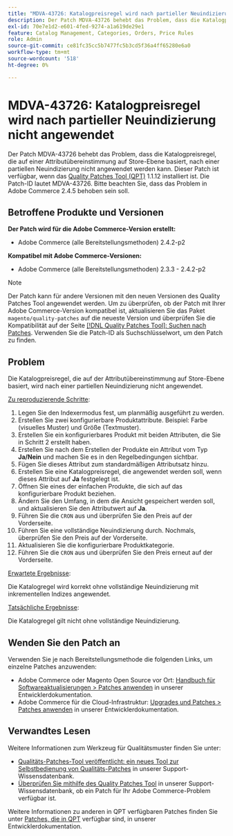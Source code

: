 ```yaml
---
title: "MDVA-43726: Katalogpreisregel wird nach partieller Neuindizierung nicht angewendet"
description: Der Patch MDVA-43726 behebt das Problem, dass die Katalogpreisregel, die auf einer Attributübereinstimmung auf Store-Ebene basiert, nach einer partiellen Neuindizierung nicht angewendet werden kann. Dieser Patch ist verfügbar, wenn das [Quality Patches Tool (QPT)](/help/announcements/adobe-commerce-announcements/magento-quality-patches-released-new-tool-to-self-serve-quality-patches.md) 1.1.12 installiert ist. Die Patch-ID lautet MDVA-43726. Bitte beachten Sie, dass das Problem in Adobe Commerce 2.4.5 behoben sein soll.
exl-id: 70e7e1d2-e601-4fed-9274-a1a619de29e1
feature: Catalog Management, Categories, Orders, Price Rules
role: Admin
source-git-commit: ce81fc35cc5b7477fc5b3cd5f36a4ff65280e6a0
workflow-type: tm+mt
source-wordcount: '518'
ht-degree: 0%

---
```


# MDVA-43726: Katalogpreisregel wird nach partieller Neuindizierung nicht angewendet

Der Patch MDVA-43726 behebt das Problem, dass die Katalogpreisregel, die auf einer Attributübereinstimmung auf Store-Ebene basiert, nach einer partiellen Neuindizierung nicht angewendet werden kann. Dieser Patch ist verfügbar, wenn das [Quality Patches Tool (QPT)](/help/announcements/adobe-commerce-announcements/magento-quality-patches-released-new-tool-to-self-serve-quality-patches.md) 1.1.12 installiert ist. Die Patch-ID lautet MDVA-43726. Bitte beachten Sie, dass das Problem in Adobe Commerce 2.4.5 behoben sein soll.

## Betroffene Produkte und Versionen

**Der Patch wird für die Adobe Commerce-Version erstellt:**

* Adobe Commerce (alle Bereitstellungsmethoden) 2.4.2-p2

**Kompatibel mit Adobe Commerce-Versionen:**

* Adobe Commerce (alle Bereitstellungsmethoden) 2.3.3 - 2.4.2-p2

>[!NOTE]
>
>Der Patch kann für andere Versionen mit den neuen Versionen des Quality Patches Tool angewendet werden. Um zu überprüfen, ob der Patch mit Ihrer Adobe Commerce-Version kompatibel ist, aktualisieren Sie das Paket `magento/quality-patches` auf die neueste Version und überprüfen Sie die Kompatibilität auf der Seite [[!DNL Quality Patches Tool]: Suchen nach Patches](https://devdocs.magento.com/quality-patches/tool.html#patch-grid). Verwenden Sie die Patch-ID als Suchschlüsselwort, um den Patch zu finden.

## Problem

Die Katalogpreisregel, die auf der Attributübereinstimmung auf Store-Ebene basiert, wird nach einer partiellen Neuindizierung nicht angewendet.

<u>Zu reproduzierende Schritte</u>:

1. Legen Sie den Indexermodus fest, um planmäßig ausgeführt zu werden.
1. Erstellen Sie zwei konfigurierbare Produktattribute. Beispiel: Farbe (visuelles Muster) und Größe (Textmuster).
1. Erstellen Sie ein konfigurierbares Produkt mit beiden Attributen, die Sie in Schritt 2 erstellt haben.
1. Erstellen Sie nach dem Erstellen der Produkte ein Attribut vom Typ **Ja/Nein** und machen Sie es in den Regelbedingungen sichtbar.
1. Fügen Sie dieses Attribut zum standardmäßigen Attributsatz hinzu.
1. Erstellen Sie eine Katalogpreisregel, die angewendet werden soll, wenn dieses Attribut auf **Ja** festgelegt ist.
1. Öffnen Sie eines der einfachen Produkte, die sich auf das konfigurierbare Produkt beziehen.
1. Ändern Sie den Umfang, in dem die Ansicht gespeichert werden soll, und aktualisieren Sie den Attributwert auf **Ja**.
1. Führen Sie die `CRON` aus und überprüfen Sie den Preis auf der Vorderseite.
1. Führen Sie eine vollständige Neuindizierung durch. Nochmals, überprüfen Sie den Preis auf der Vorderseite.
1. Aktualisieren Sie die konfigurierbare Produktkategorie.
1. Führen Sie die `CRON` aus und überprüfen Sie den Preis erneut auf der Vorderseite.

<u>Erwartete Ergebnisse</u>:

Die Katalogregel wird korrekt ohne vollständige Neuindizierung mit inkrementellen Indizes angewendet.

<u>Tatsächliche Ergebnisse</u>:

Die Katalogregel gilt nicht ohne vollständige Neuindizierung.

## Wenden Sie den Patch an

Verwenden Sie je nach Bereitstellungsmethode die folgenden Links, um einzelne Patches anzuwenden:

* Adobe Commerce oder Magento Open Source vor Ort: [Handbuch für Softwareaktualisierungen > Patches anwenden](https://devdocs.magento.com/guides/v2.4/comp-mgr/patching/mqp.html) in unserer Entwicklerdokumentation.
* Adobe Commerce für die Cloud-Infrastruktur: [Upgrades und Patches > Patches anwenden](https://devdocs.magento.com/cloud/project/project-patch.html) in unserer Entwicklerdokumentation.

## Verwandtes Lesen

Weitere Informationen zum Werkzeug für Qualitätsmuster finden Sie unter:

* [Qualitäts-Patches-Tool veröffentlicht: ein neues Tool zur Selbstbedienung von Qualitäts-Patches](/help/announcements/adobe-commerce-announcements/magento-quality-patches-released-new-tool-to-self-serve-quality-patches.md) in unserer Support-Wissensdatenbank.
* [Überprüfen Sie mithilfe des Quality Patches Tool](/help/support-tools/patches-available-in-qpt-tool/check-patch-for-magento-issue-with-magento-quality-patches.md) in unserer Support-Wissensdatenbank, ob ein Patch für Ihr Adobe Commerce-Problem verfügbar ist.

Weitere Informationen zu anderen in QPT verfügbaren Patches finden Sie unter [Patches, die in QPT](https://devdocs.magento.com/quality-patches/tool.html#patch-grid) verfügbar sind, in unserer Entwicklerdokumentation.
